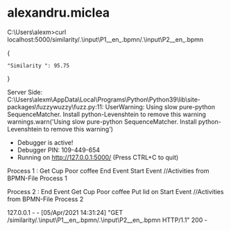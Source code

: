 # alexandru.miclea

C:\Users\alexm>curl localhost:5000/similarity/.\input\P1__en_.bpmn/.\input\P2__en_.bpmn

{

    "Similarity ": 95.75

}



Server Side:
C:\Users\alexm\AppData\Local\Programs\Python\Python39\lib\site-packages\fuzzywuzzy\fuzz.py:11: UserWarning: Using slow pure-python SequenceMatcher. Install python-Levenshtein to remove this warning
  warnings.warn('Using slow pure-python SequenceMatcher. Install python-Levenshtein to remove this warning')
 * Debugger is active!
 * Debugger PIN: 109-449-654
 * Running on http://127.0.0.1:5000/ (Press CTRL+C to quit)

Process 1 :   Get Cup Poor coffee End Event Start Event //Activities from BPMN-File Process 1

Process 2 :   End Event Get Cup Poor coffee Put lid on Start Event  //Activities from BPMN-File Process 2

127.0.0.1 - - [05/Apr/2021 14:31:24] "GET /similarity/.\input\P1__en_.bpmn/.\input\P2__en_.bpmn HTTP/1.1" 200 -
